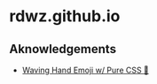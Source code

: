 # rdwz.github.io

## Aknowledgements

- [Waving Hand Emoji w/ Pure CSS 👋](https://codepen.io/jakejarvis/pen/pBZWZw)
